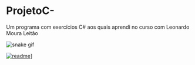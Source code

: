 # ProjetoC-
Um programa com exercícios C# aos quais aprendi no curso com Leonardo Moura Leitão

![snake gif](https://github.com/all38/ProjetoC-/blob/output/github-contribution-grid-snake.svg)

[![readme](https://github-readme-stats.vercel.app/api/pin/?username=all38&repo=ProjetoC-&them=react)](https://github.com/all38/ProjetoC-)]
